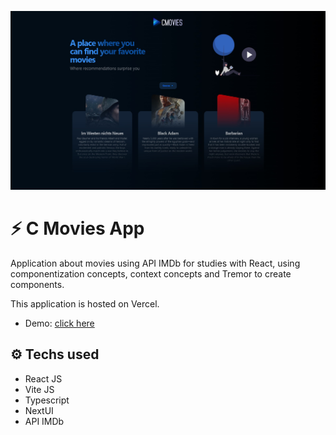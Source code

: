 ![](src/assets/images/system.jpg)

# :zap: C Movies App

Application about movies using API IMDb for studies with React, using componentization concepts, context concepts and Tremor to create components.

This application is hosted on Vercel.
- Demo: <a href="https://react-movies-seven-rho.vercel.app" target="_blank">click here</a>

## :gear: Techs used

- React JS
- Vite JS
- Typescript
- NextUI
- API IMDb
